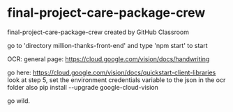 # final-project-care-package-crew
final-project-care-package-crew created by GitHub Classroom

go to 'directory million-thanks-front-end' and type 'npm start' to start

OCR:
general page:
https://cloud.google.com/vision/docs/handwriting

go here:
https://cloud.google.com/vision/docs/quickstart-client-libraries
look at step 5, set the environment credentials variable to the json in the ocr folder
also pip install --upgrade google-cloud-vision

go wild.